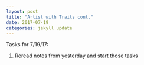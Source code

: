 ```yaml
---
layout: post
title: "Artist with Traits cont."
date: 2017-07-19
categories: jekyll update
---
```


Tasks for 7/19/17:
1. Reread notes from yesterday and start those tasks
